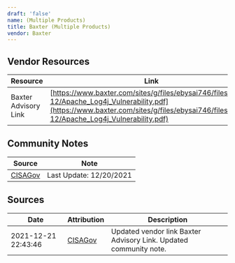 ```yaml
---
draft: 'false'
name: (Multiple Products)
title: Baxter (Multiple Products)
vendor: Baxter
---
```


## Vendor Resources
| Resource | Link |
| --- | --- |
| Baxter Advisory Link | [https://www.baxter.com/sites/g/files/ebysai746/files/2021-12/Apache_Log4j_Vulnerability.pdf](https://www.baxter.com/sites/g/files/ebysai746/files/2021-12/Apache_Log4j_Vulnerability.pdf) |


## Community Notes
| Source | Note |
| --- | --- |
| [CISAGov](https://raw.githubusercontent.com/cisagov/log4j-affected-db/develop/README.md) | Last Update: 12/20/2021 |

## Sources
| Date | Attribution | Description |
| --- | --- | --- |
| 2021-12-21 22:43:46 | [CISAGov](https://raw.githubusercontent.com/cisagov/log4j-affected-db/develop/README.md) | Updated vendor link Baxter Advisory Link. Updated community note.  |
